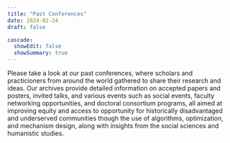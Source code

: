 ```yaml
---
title: "Past Conferences"
date: 2024-02-24
draft: false

cascade:
  showEdit: false
  showSummary: true
---
```


Please take a look at our past conferences, where scholars and practicioners from around the world gathered to share their research and ideas. Our archives provide detailed information on accepted papers and posters, invited talks, and various events such as social events, faculty networking opportunities, and doctoral consortium programs, all aimed at improving equity and access to opportunity for historically disadvantaged and underserved communities though the use of algorithms, optimization, and mechanism design, along with insights from the social sciences and humanistic studies.